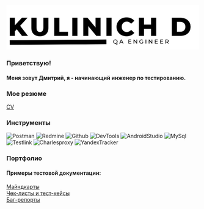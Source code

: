 <div id="header" align="center">
  <img src="https://github.com/KulinichD/KulinichD/blob/main/assets/Header.png"/>
</div>

### Приветствую!
#### Меня зовут Дмитрий, я - начинающий инженер по тестированию. 

### Мое резюме
[CV](https://drive.google.com/file/d/1089mZWN5i2cDH-omMX1B52C_A0Tnuy4B/view?usp=sharing/)

### Инструменты

![Postman](https://img.shields.io/badge/Postman-000000?logo=Postman&logoColor=orange&style=for-the-badge)
![Redmine](https://img.shields.io/badge/Redmine-000000?logo=Redmine&logoColor=red&style=for-the-badge)
![Github](https://img.shields.io/badge/Github-000000?logo=Github&logoColor=white&style=for-the-badge)
![DevTools](https://img.shields.io/badge/DevTools-000000?logo=googlechrome&logoColor=007ACC&style=for-the-badge)
![AndroidStudio](https://img.shields.io/badge/AndroidStudio-000000?logo=AndroidStudio&logoColor=44DD8A&style=for-the-badge)
![MySql](https://img.shields.io/badge/MySql-000000?logo=MySql&logoColor=015B85&style=for-the-badge)
![Testlink](https://img.shields.io/badge/Testlink-000000?logo=Testlink&logoColor=black&style=for-the-badge)
![Charlesproxy](https://img.shields.io/badge/Charlesproxy-000000?logo=Charlesproxy&logoColor=white&style=for-the-badge)
![YandexTracker](https://img.shields.io/badge/YandexTracker-000000?logo=Yandex&logoColor=red&style=for-the-badge)

### Портфолио
#### Примеры тестовой документации:
[Майндкарты](https://github.com/KulinichD/Mindmaps.git)  
[Чек-листы и тест-кейсы](https://github.com/KulinichD/Checklists-and-Test-cases.git)  
[Баг-репорты](https://github.com/KulinichD/Bug-reports.git)
  



